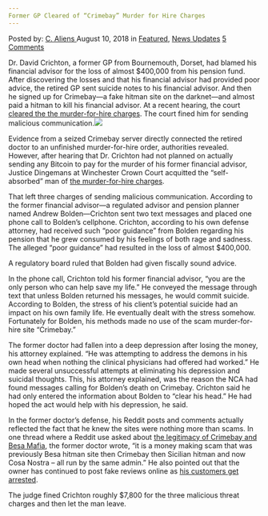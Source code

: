 ```yaml
---
Former GP Cleared of “Crimebay” Murder for Hire Charges
---
```

<article class="post-listing post-26529 post type-post status-publish format-standard has-post-thumbnail hentry category-deepdot-news category-news-updates tag-charges tag-cleared tag-crimebay tag-gp tag-hire tag-murder">
<div class="post-inner">
<span>Posted by: <a href="https://www.deepdotweb.com/author/caliens/" title="">C. Aliens </a></span>
<span>August 10, 2018</span>
<span>in <a href="https://www.deepdotweb.com/category/deepdot-news/" rel="category tag">Featured</a>, <a href="https://www.deepdotweb.com/category/news-updates/" rel="category tag">News Updates</a></span>
<span><a href="https://www.deepdotweb.com/2018/08/10/former-gp-cleared-of-crimebay-murder-for-hire-charges/#comments">5 Comments</a></span>
</p>
<div class="clear"></div>
<div class="entry">
<p>Dr. David Crichton, a former GP from Bournemouth, Dorset, had blamed his financial advisor for the loss of almost $400,000 from his pension fund. After discovering the losses and that his financial advisor had provided poor advice, the retired GP sent suicide notes to his financial advisor. And then he signed up for Crimebay—a fake hitman site on the darknet—and almost paid a hitman to kill his financial advisor. At a recent hearing, the court <a href="https://www.google.com/url?sa=t&amp;source=web&amp;rct=j&amp;url=https://www.financialplanningtoday.co.uk/news/item/9069-ex-gp-cleared-of-trying-to-hire-hitman-to-kill-financial-adviser&amp;ved=0ahUKEwjzlcnu_r7cAhVkh1QKHVg5Dc44KBCpAgg0KAEwCA&amp;usg=AOvVaw21Smg7RKhU-t0SIDd1GSKU">cleared the the murder-for-hire charges</a>. The court fined him for sending malicious communication.<img class="wp-image-26532 aligncenter" src="https://www.deepdotweb.com/wp-content/uploads/2018/08/word-image-23.jpeg" srcset="https://www.deepdotweb.com/wp-content/uploads/2018/08/word-image-23.jpeg 660w, https://www.deepdotweb.com/wp-content/uploads/2018/08/word-image-23-300x154.jpeg 300w" sizes="(max-width: 660px) 100vw, 660px" /></p>
<p>Evidence from a seized Crimebay server directly connected the retired doctor to an unfinished murder-for-hire order, authorities revealed. However, after hearing that Dr. Crichton had not planned on actually sending any Bitcoin to pay for the murder of his former financial advisor, Justice Dingemans at Winchester Crown Court acquitted the “self-absorbed” man of <a href="https://www.deepdotweb.com/2018/05/03/illinois-woman-nabbed-in-dark-web-murder-for-hire-plot/">the murder-for-hire charges</a>.</p>
<p>That left three charges of sending malicious communication. According to the former financial advisor—a regulated advisor and pension planner named Andrew Bolden—Crichton sent two text messages and placed one phone call to Bolden’s cellphone. Crichton, according to his own defense attorney, had received such “poor guidance” from Bolden regarding his pension that he grew consumed by his feelings of both rage and sadness. The alleged “poor guidance” had resulted in the loss of almost $400,000.</p>
<p>A regulatory board ruled that Bolden had given fiscally sound advice.</p>
<p>In the phone call, Crichton told his former financial advisor, “you are the only person who can help save my life.” He conveyed the message through text that unless Bolden returned his messages, he would commit suicide. According to Bolden, the stress of his client’s potential suicide had an impact on his own family life. He eventually dealt with the stress somehow. Fortunately for Bolden, his methods made no use of the scam murder-for-hire site “Crimebay.”</p>
<p>The former doctor had fallen into a deep depression after losing the money, his attorney explained. “He was attempting to address the demons in his own head when nothing the clinical physicians had offered had worked.” He made several unsuccessful attempts at eliminating his depression and suicidal thoughts. This, his attorney explained, was the reason the NCA had found messages calling for Bolden&#8217;s death on Crimebay. Crichton said he had only entered the information about Bolden to “clear his head.” He had hoped the act would help with his depression, he said.</p>
<p>In the former doctor&#8217;s defense, his Reddit posts and comments actually reflected the fact that he knew the sites were nothing more than scams. In one thread where a Reddit use asked about <a href="https://www.deepdotweb.com/2017/02/06/man-tried-hire-hitman-darknet-kill-wife-got-scammed-arrested-instead/">the legitimacy of Crimebay and Besa Mafia</a>, the former doctor wrote, “it is a money making scam that was previously Besa hitman site then Crimebay then Sicilian hitman and now Cosa Nostra &#8211; all run by the same admin.” He also pointed out that the owner has continued to post fake reviews online as <a href="https://www.deepdotweb.com/2018/01/04/woman-sentenced-six-years-hiring-hitman-darknet/">his customers get arrested</a>.</p>
<p>The judge fined Crichton roughly $7,800 for the three malicious threat charges and then let the man leave.</p>
</div>
<span style="display:none"><a href="https://www.deepdotweb.com/tag/charges/" rel="tag">charges</a> <a href="https://www.deepdotweb.com/tag/cleared/" rel="tag">cleared</a> <a href="https://www.deepdotweb.com/tag/crimebay/" rel="tag">crimebay</a> <a href="https://www.deepdotweb.com/tag/gp/" rel="tag">gp</a> <a href="https://www.deepdotweb.com/tag/hire/" rel="tag">hire</a> <a href="https://www.deepdotweb.com/tag/murder/" rel="tag">murder</a></span> <span style="display:none" class="updated">2018-08-10</span>
<div style="display:none" class="vcard author" itemprop="author" itemscope itemtype="http://schema.org/Person"><strong class="fn" itemprop="name"><a href="https://www.deepdotweb.com/author/caliens/" title="Posts by C. Aliens" rel="author">C. Aliens</a></strong></div>
</div>
</article>


